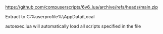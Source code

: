https://github.com/compuserscripts/6v6_lua/archive/refs/heads/main.zip

Extract to C:\%userprofile%\AppData\Local

autoexec.lua will automatically load all scripts specified in the file

